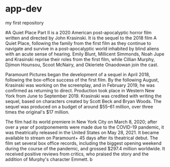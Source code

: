 # app-dev
my first repository

#A Quiet Place Part II is a 2020 American post-apocalyptic horror film written and directed by John Krasinski. It is the sequel to the 2018 film A Quiet Place, following the family from the first film as they continue to navigate and survive in a post-apocalyptic world inhabited by blind aliens with an acute sense of hearing. Emily Blunt, Millicent Simmonds, Noah Jupe and Krasinski reprise their roles from the first film, while Cillian Murphy, Djimon Hounsou, Scoot McNairy, and Okieriete Onaodowan join the cast.

Paramount Pictures began the development of a sequel in April 2018, following the box-office success of the first film. By the following August, Krasinski was working on the screenplay, and in February 2019, he was confirmed as returning to direct. Production took place in Western New York from June to September 2019. Krasinski was credited with writing the sequel, based on characters created by Scott Beck and Bryan Woods. The sequel was produced on a budget of around $55–61 million, over three times the original's $17 million.

The film had its world premiere in New York City on March 8, 2020; after over a year of postponements were made due to the COVID-19 pandemic, it was theatrically released in the United States on May 28, 2021. It became available to stream on Paramount+ 45 days after its theatrical debut. The film set several box office records, including the biggest opening weekend during the course of the pandemic, and grossed $297.4 million worldwide. It received positive reviews from critics, who praised the story and the addition of Murphy's character Emmett.
b
